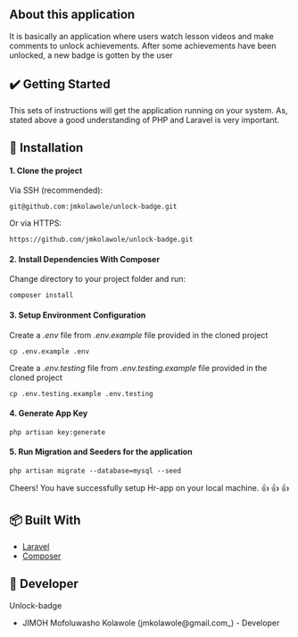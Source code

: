 ## About this application

It is basically an application where users watch lesson videos and make comments to unlock achievements. After some achievements have been unlocked, a new badge is gotten by the user

## :heavy_check_mark: Getting Started
This sets of instructions will get the application running on your system. As, stated above a good understanding of PHP and Laravel is very important.


## :rocket: Installation

#### 1. Clone the project

Via SSH (recommended):
```
git@github.com:jmkolawole/unlock-badge.git
```

Or via HTTPS:
```
https://github.com/jmkolawole/unlock-badge.git
```

#### 2. Install Dependencies With Composer
Change directory to your project folder and run:
```
composer install
```

#### 3. Setup Environment Configuration
Create a _.env_ file from _.env.example_ file provided in the cloned project
```
cp .env.example .env
```
Create a _.env.testing_ file from _.env.testing.example_ file provided in the cloned project
```
cp .env.testing.example .env.testing
```

#### 4. Generate App Key
```
php artisan key:generate
```

#### 5. Run Migration and Seeders for the application

```
php artisan migrate --database=mysql --seed
```

Cheers! You have successfully setup Hr-app  on your local machine.
:+1: :+1: :+1:

## :package: Built With

* [Laravel](http://laravel.com/docs/)
* [Composer](https://getcomposer.org/)

## :handshake: Developer
Unlock-badge
- JIMOH Mofoluwasho Kolawole (jmkolawole@gmail.com_) - Developer

